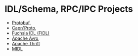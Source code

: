# IDL/Schema, RPC/IPC Projects

- [Protobuf](https://protobuf.dev/),
- [Capn'Proto](https://capnproto.org/),
- [Fuchsia IDL (FIDL)](https://fuchsia.dev/fuchsia-src/get-started/sdk/learn/fidl)
- [Apache Avro](https://avro.apache.org/),
- [Apache Thrift](https://thrift.apache.org/docs/idl)
- [MIDL](https://learn.microsoft.com/en-us/windows/win32/midl/midl-start-page)

